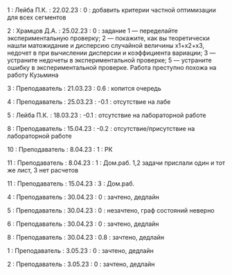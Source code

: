 1 : Лейба П.К. : 22.02.23 : 0 : добавить критерии частной оптимизации для всех сегментов

2 : Храмцов Д.А. : 25.02.23 : 0 : задание 1 — переделайте экспериментальную проверку; 2 — покажите, как вы теоретически нашли матожидание и дисперсию случайной величины x1+x2+x3, недочет в при вычислении дисперсии и коэффициента вариации; 3 — устраните недочеты в экспериментальной проверке; 5 — устраните ошибку в экспериментальной проверке. Работа преступно похожа на работу Кузьмина

3 : Преподаватель : 21.03.23 : 0.6 : копится очередь

4 : Преподаватель : 25.03.23 : -0.1 : отсутствие на лабе

5 : Лейба П.К. : 18.03.23 : -0.1 : отсутствие на лабораторной работе

8 : Преподаватель : 15.04.23 : -0.2 : отсутствие/присутствие на лабораторной работе

10 : Преподаватель : 8.04.23 : 1 : РК

11 : Преподаватель : 8.04.23 : 1 : Дом.раб. 1,2 задачи прислали один и тот же лист, 3 нет расчетов

11 : Преподаватель : 15.04.23 : 3 : Дом.раб.

4 : Преподаватель : 30.04.23 : 0 : зачтено, дедлайн

5 : Преподаватель : 30.04.23 : 0 : незачтено, граф состояний неверно

6 : Преподаватель : 30.04.23 : 0 : зачтено, дедлайн

8 : Преподаватель : 30.04.23 : 0.8 : зачтено, дедлайн

1 : Преподаватель : 3.05.23 : 0 : зачтено, дедлайн

2 : Преподаватель : 3.05.23 : 0 : зачтено, дедлайн




